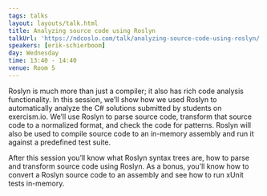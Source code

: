 ```yaml
---
tags: talks
layout: layouts/talk.html
title: Analyzing source code using Roslyn
talkUrl: 'https://ndcoslo.com/talk/analyzing-source-code-using-roslyn/'
speakers: [erik-schierboom]
day: Wednesday
time: 13:40 - 14:40
venue: Room 5
---
```

Roslyn is much more than just a compiler; it also has rich code analysis functionality. In this session, we’ll show how we used Roslyn to automatically analyze the C# solutions submitted by students on exercism.io. We’ll use Roslyn to parse source code, transform that source code to a normalized format, and check the code for patterns. Roslyn will also be used to compile source code to an in-memory assembly and run it against a predefined test suite.

After this session you’ll know what Roslyn syntax trees are, how to parse and transform source code using Roslyn. As a bonus, you’ll know how to convert a Roslyn source code to an assembly and see how to run xUnit tests in-memory.